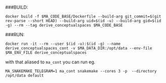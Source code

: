 ###BUILD: 

```
docker build -f $MA_CODE_BASE/Dockerfile --build-arg git_commit=$(git rev-parse --short HEAD) --build-arg uid=$(id -u) --build-arg gid=$(id -g) --rm --tag derive_conceptualspaces $MA_CODE_BASE
```


###RUN:
```
docker run -it --rm --user $(id -u):$(id -g) --name derive_conceptualspaces_cont -v $MA_DATA_DIR:/opt/data --env-file $MA_ENV_FILE derive_conceptualspaces
```

with that aliased to `ma_cont` you can run eg. 

```
MA_SNAKEMAKE_TELEGRAM=1 ma_cont snakemake --cores 3 -p  --directory /opt/data default
```
